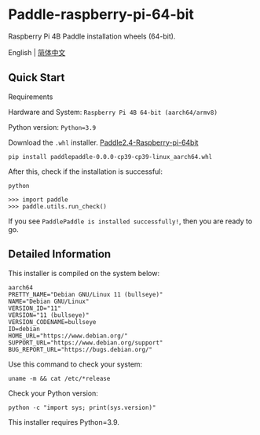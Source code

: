 # Paddle-raspberry-pi-64-bit
Raspberry Pi 4B Paddle installation wheels (64-bit).

English | [简体中文](./README_cn.md)

## Quick Start 

Requirements

Hardware and System: `Raspberry Pi 4B 64-bit (aarch64/armv8)`

Python version: `Python=3.9`

Download the `.whl` installer. [Paddle2.4-Raspberry-pi-64bit](https://github.com/1099255210/Paddle-raspberry-pi-64-bit/releases/download/2.4/paddlepaddle-0.0.0-cp39-cp39-linux_aarch64.whl)

```shell
pip install paddlepaddle-0.0.0-cp39-cp39-linux_aarch64.whl
```

After this, check if the installation is successful: 

```shell
python

>>> import paddle
>>> paddle.utils.run_check()
```

If you see `PaddlePaddle is installed successfully!`, then you are ready to go. 

## Detailed Information

This installer is compiled on the system below: 

```shell
aarch64
PRETTY_NAME="Debian GNU/Linux 11 (bullseye)"
NAME="Debian GNU/Linux"
VERSION_ID="11"
VERSION="11 (bullseye)"
VERSION_CODENAME=bullseye
ID=debian
HOME_URL="https://www.debian.org/"
SUPPORT_URL="https://www.debian.org/support"
BUG_REPORT_URL="https://bugs.debian.org/"
```

Use this command to check your system:

```shell
uname -m && cat /etc/*release
```

Check your Python version: 

```shell
python -c "import sys; print(sys.version)"
```

This installer requires Python=3.9. 